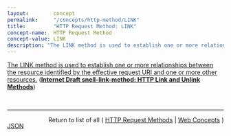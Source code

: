 ```yaml
---
layout:        concept
permalink:     "/concepts/http-method/LINK"
title:         "HTTP Request Method: LINK"
concept-name:  HTTP Request Method
concept-value: LINK
description: "The LINK method is used to establish one or more relationships between the resource identified by the effective request URI and one or more other resources."
---
```


[The LINK method is used to establish one or more relationships between the resource identified by the effective request URI and one or more other resources.](https://datatracker.ietf.org/doc/html/draft-snell-link-method#section-3 "Read documentation for HTTP Request Method &#34;LINK&#34;") (**[Internet Draft snell-link-method: HTTP Link and Unlink Methods](/specs/IETF/I-D/snell-link-method "This specification defines the semantics of the LINK and UNLINK HTTP methods.")**)

<br/>
<hr/>

<p style="float : left"><a href="./LINK.json" title="JSON representing this particular Web Concept value">JSON</a></p>
<p style="text-align: right">Return to list of all ( <a href="../http-method/">HTTP Request Methods</a> | <a href="../">Web Concepts</a> )</p>
